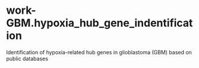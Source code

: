 # work-GBM.hypoxia_hub_gene_indentification
Identification of hypoxia-related hub genes in glioblastoma (GBM) based on public databases
